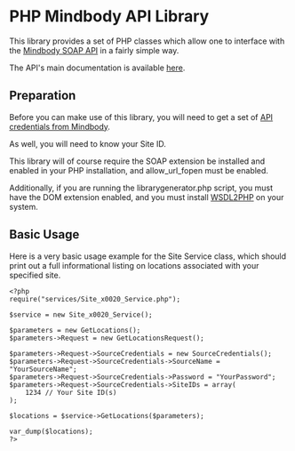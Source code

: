 PHP Mindbody API Library
========================

This library provides a set of PHP classes which allow one to interface with
the [Mindbody SOAP API](http://www.mindbodyonline.com/api) in a fairly simple
way.

The API's main documentation is available [here](http://clients.mindbodyonline.com/api/Doc.aspx).

Preparation
-----------

Before you can make use of this library, you will need to get a set of
[API credentials from Mindbody](http://getsatisfaction.com/mindbody/topics/getting_started_with_the_api).

As well, you will need to know your Site ID.

This library will of course require the SOAP extension be installed and
enabled in your PHP installation, and allow_url_fopen must be enabled.

Additionally, if you are running the librarygenerator.php script, you must
have the DOM extension enabled, and you must install
[WSDL2PHP](http://www.urdalen.no/wsdl2php/) on your system.

Basic Usage
-----------

Here is a very basic usage example for the Site Service class, which should
print out a full informational listing on locations associated with your
specified site.

    <?php
    require("services/Site_x0020_Service.php");
    
    $service = new Site_x0020_Service();
    
    $parameters = new GetLocations();
    $parameters->Request = new GetLocationsRequest();
    
    $parameters->Request->SourceCredentials = new SourceCredentials();
    $parameters->Request->SourceCredentials->SourceName = "YourSourceName";
    $parameters->Request->SourceCredentials->Password = "YourPassword";
    $parameters->Request->SourceCredentials->SiteIDs = array(
        1234 // Your Site ID(s)
    );
    
    $locations = $service->GetLocations($parameters);
    
    var_dump($locations);
    ?>
